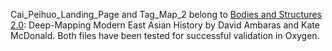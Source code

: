 Cai_Peihuo_Landing_Page and Tag_Map_2 belong to [Bodies and Structures 2.0](https://bodiesandstructures.org/bodies-and-structures-2/index): Deep-Mapping Modern East Asian History by David Ambaras and Kate McDonald. Both files have been tested for successful validation in Oxygen. 
